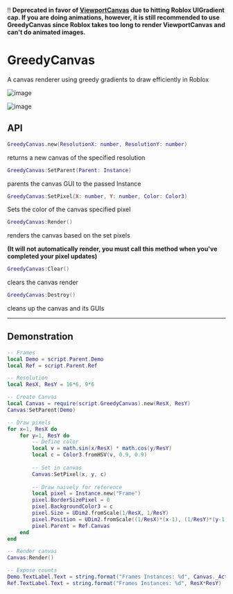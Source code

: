 !! **Deprecated in favor of [ViewportCanvas](https://github.com/boatbomber/ViewportCanvas) due to hitting Roblox UIGradient cap. If you are doing animations, however, it is still recommended to use GreedyCanvas since Roblox takes too long to render ViewportCanvas and can't do animated images.**

# GreedyCanvas
A canvas renderer using greedy gradients to draw efficiently in Roblox

![image](https://user-images.githubusercontent.com/40185666/141671225-96d248d2-3795-4411-8ec6-e74a7c3157e3.png)

![image](https://user-images.githubusercontent.com/40185666/141671239-566f17bb-0378-4e21-b819-b8f949e9dfcf.png)


## API

```Lua
GreedyCanvas.new(ResolutionX: number, ResolutionY: number)
```

returns a new canvas of the specified resolution


```Lua
GreedyCanvas:SetParent(Parent: Instance)
```

parents the canvas GUI to the passed Instance

```Lua
GreedyCanvas:SetPixel(X: number, Y: number, Color: Color3)
```

Sets the color of the canvas specified pixel

```Lua
GreedyCanvas:Render()
```

renders the canvas based on the set pixels

**(It will not automatically render, you must call this method when you've completed your pixel updates)**

```Lua
GreedyCanvas:Clear()
```

clears the canvas render


```Lua
GreedyCanvas:Destroy()
```

cleans up the canvas and its GUIs


----------------------

## Demonstration

```Lua
-- Frames
local Demo = script.Parent.Demo
local Ref = script.Parent.Ref

-- Resolution
local ResX, ResY = 16*6, 9*6

-- Create Canvas
local Canvas = require(script.GreedyCanvas).new(ResX, ResY)
Canvas:SetParent(Demo)

-- Draw pixels
for x=1, ResX do
	for y=1, ResY do
		-- Define color
		local v = math.sin(x/ResX) * math.cos(y/ResY)
		local c = Color3.fromHSV(v, 0.9, 0.9)
    
		-- Set in canvas
		Canvas:SetPixel(x, y, c)
    
		-- Draw naively for reference
		local pixel = Instance.new("Frame")
		pixel.BorderSizePixel = 0
		pixel.BackgroundColor3 = c
		pixel.Size = UDim2.fromScale(1/ResX, 1/ResY)
		pixel.Position = UDim2.fromScale((1/ResX)*(x-1), (1/ResY)*(y-1))
		pixel.Parent = Ref.Canvas
	end
end

-- Render canvas
Canvas:Render()

-- Expose counts
Demo.TextLabel.Text = string.format("Frames Instances: %d", Canvas._ActiveFrames)
Ref.TextLabel.Text = string.format("Frames Instances: %d", ResX*ResY)
```
